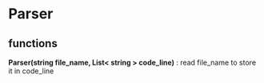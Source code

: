 # Parser

## functions

__Parser(string file_name, List< string > code_line)__ : read file_name to store it in code_line
